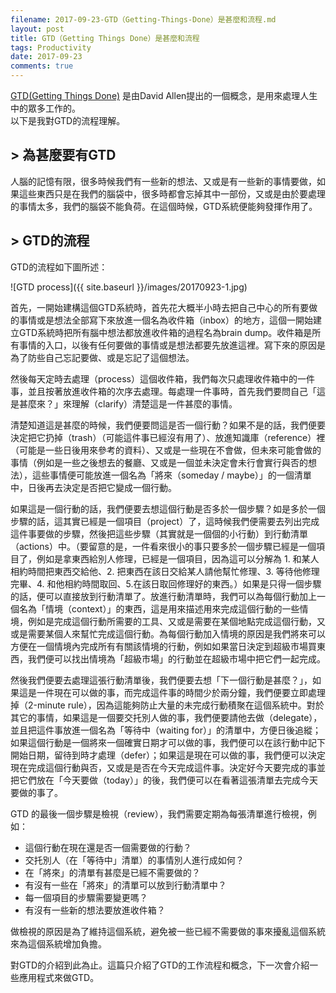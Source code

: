 ```yaml
---
filename: 2017-09-23-GTD（Getting-Things-Done）是甚麼和流程.md
layout: post
title: GTD（Getting Things Done）是甚麼和流程
tags: Productivity
date: 2017-09-23
comments: true
---
```


[GTD(Getting Things Done)](http://gettingthingsdone.com) 是由David Allen提出的一個概念，是用來處理人生中的眾多工作的。  
以下是我對GTD的流程理解。

## > 為甚麼要有GTD

人腦的記憶有限，很多時候我們有一些新的想法、又或是有一些新的事情要做，如果這些東西只是在我們的腦袋中，很多時都會忘掉其中一部份，又或是由於要處理的事情太多，我們的腦袋不能負荷。在這個時候，GTD系統便能夠發揮作用了。

## > GTD的流程

GTD的流程如下圖所述：

![GTD process]({{ site.baseurl }}/images/20170923-1.jpg)

首先，一開始建構這個GTD系統時，首先花大概半小時去把自己中心的所有要做的事情或是想法全部寫下來放進一個名為收件箱（inbox）的地方，這個一開始建立GTD系統時把所有腦中想法都放進收件箱的過程名為brain dump。收件箱是所有事情的入口，以後有任何要做的事情或是想法都要先放進這裡。寫下來的原因是為了防些自己忘記要做、或是忘記了這個想法。

然後每天定時去處理（process）這個收件箱，我們每次只處理收件箱中的一件事，並且按著放進收件箱的次序去處理。每處理一件事時，首先我們要問自己「這是甚麼來？」來理解（clarify）清楚這是一件甚麼的事情。

清楚知道這是甚麼的時候，我們便要問這是否一個行動？如果不是的話，我們便要決定把它扔掉（trash）（可能這件事已經沒有用了）、放進知識庫（reference）裡（可能是一些日後用來參考的資料）、又或是一些現在不會做，但未來可能會做的事情（例如是一些之後想去的餐廳、又或是一個並未決定會未行會實行與否的想法），這些事情便可能放進一個名為「將來（someday / maybe）」的一個清單中，日後再去決定是否把它變成一個行動。

如果這是一個行動的話，我們便要去想這個行動是否多於一個步驟？如是多於一個步驟的話，這其實已經是一個項目（project）了，這時候我們便需要去列出完成這件事要做的步驟，然後把這些步驟（其實就是一個個的小行動）到行動清單（actions）中。（要留意的是，一件看來很小的事只要多於一個步驟已經是一個項目了，例如是拿東西給別人修理，已經是一個項目，因為這可以分解為 1. 和某人相約時間把東西交給他、2. 把東西在該日交給某人請他幫忙修理、3. 等待他修理完畢、4. 和他相約時間取回、5.在該日取回修理好的東西。）如果是只得一個步驟的話，便可以直接放到行動清單了。放進行動清單時，我們可以為每個行動加上一個名為「情境（context）」的東西，這是用來描述用來完成這個行動的一些情境，例如是完成這個行動所需要的工具、又或是需要在某個地點完成這個行動，又或是需要某個人來幫忙完成這個行動。為每個行動加入情境的原因是我們將來可以方便在一個情境內完成所有有關該情境的行動，例如如果當日決定到超級市場買東西，我們便可以找出情境為「超級市場」的行動並在超級市場中把它們一起完成。

然後我們便要去處理這張行動清單後，我們便要去想「下一個行動是甚麼？」，如果這是一件現在可以做的事，而完成這件事的時間少於兩分鐘，我們便要立即處理掉（2-minute rule），因為這能夠防止大量的未完成行動積聚在這個系統中。對於其它的事情，如果這是一個要交托別人做的事，我們便要請他去做（delegate），並且把這件事放進一個名為「等待中（waiting for）」的清單中，方便日後追縱；如果這個行動是一個將來一個確實日期才可以做的事，我們便可以在該行動中記下開始日期，留待到時才處理（defer）；如果這是現在可以做的事，我們便可以決定現在完成這個行動與否，又或是是否在今天完成這件事。決定好今天要完成的事並把它們放在「今天要做（today）」的後，我們便可以在看著這張清單去完成今天要做的事了。

GTD 的最後一個步驟是檢視（review），我們需要定期為每張清單進行檢視，例如：

* 這個行動在現在還是否一個需要做的行動？
* 交托別人（在「等待中」清單）的事情別人進行成如何？
* 在「將來」的清單有甚麼是已經不需要做的？
* 有沒有一些在「將來」的清單可以放到行動清單中？
* 每一個項目的步驟需要變更嗎？
* 有沒有一些新的想法要放進收件箱？

做檢視的原因是為了維持這個系統，避免被一些已經不需要做的事來擾亂這個系統來為這個系統增加負擔。

對GTD的介紹到此為止。這篇只介紹了GTD的工作流程和概念，下一次會介紹一些應用程式來做GTD。
